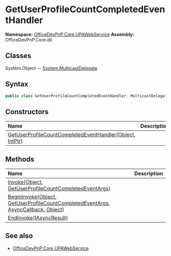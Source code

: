 # GetUserProfileCountCompletedEventHandler

**Namespace:** [OfficeDevPnP.Core.UPAWebService](OfficeDevPnP.Core.UPAWebService.md)
**Assembly:** OfficeDevPnP.Core.dll
## Classes
System.Object
-- [System.MulticastDelegate](System.MulticastDelegate.md)
## Syntax
```C#
public class GetUserProfileCountCompletedEventHandler: MulticastDelegate
```
## Constructors
|**Name**|**Description**|
|:-----|:-----|
| [GetUserProfileCountCompletedEventHandler(Object, IntPtr)](GetUserProfileCountCompletedEventHandlerconstructor1details.md) | 
## Methods
|**Name**|**Description**|
|:-----|:-----|
| [Invoke(Object, GetUserProfileCountCompletedEventArgs)](GetUserProfileCountCompletedEventHandlerInvokeObjectGetUserProfileCountCompletedEventArgs.md) | 
| [BeginInvoke(Object, GetUserProfileCountCompletedEventArgs, AsyncCallback, Object)](GetUserProfileCountCompletedEventHandlerBeginInvokeObjectGetUserProfileCountCompletedEventArgsAsyncCallbackObject.md) | 
| [EndInvoke(IAsyncResult)](GetUserProfileCountCompletedEventHandlerEndInvokeIAsyncResult.md) | 
## See also
- [OfficeDevPnP.Core.UPAWebService](OfficeDevPnP.Core.UPAWebService.md)
